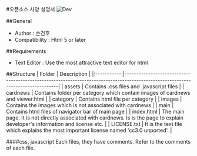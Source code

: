 #오픈소스 사양 설명서
![Dev](https://navy10-of-ten-points.github.io/ten-points/images/for_developer.jpg)

##General
* Author : 손건호
* Compatibility : Html 5 or later

##Requirements
* Text Editor : Use the most attractive text editor for html

##Structure
|    Folder   | Description                                                                                                                    |
|:-----------:|--------------------------------------------------------------------------------------------------------------------------------|
|    assets   | Contains .css files and .javascript files                                                                                      |
|   cardnews  | Contains folder per category which contain images of cardnews and viewer.html                                                  |
| category    | Contains html file per category                                                                                                |
|    images   | Contains the images which is not associated with cardnews                                                                      |
|     main    | Contains html files of navigator bar of main page                                                                              |
|  index.html | The main page. It is not directly associated with cardnews. Is is the page to explain developer's information and license etc. |
| LICENSE.txt | It is the text file which explains the most important license named 'cc3.0 unported'.                                          |

####css, javascript
Each files, they have comments. Refer to the comments of each file.